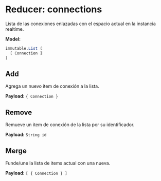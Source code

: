 # Reducer: connections

Lista de las conexiones enlazadas con el espacio actual en la instancia realtime.

**Model:**

```js
immutable.List (
  [ Connection ]
)
```

## Add

Agrega un nuevo item de conexión a la lista.

**Payload:** `{ Connection }`

## Remove

Remueve un item de conexión de la lista por su identificador.

**Payload:** `String id`

## Merge

Funde/une la lista de items actual con una nueva.

**Payload:** `[ { Connection } ]`
